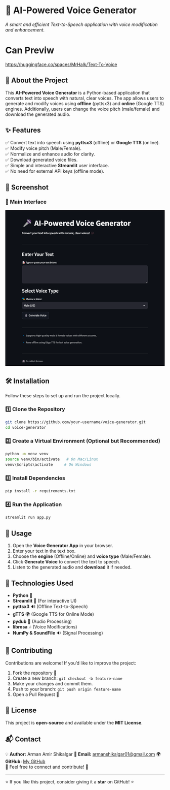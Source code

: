 # 🎤 AI-Powered Voice Generator

*A smart and efficient Text-to-Speech application with voice modification and enhancement.*

# Can Previw 
https://huggingface.co/spaces/MrHalk/Text-To-Voice

## 🚀 About the Project
This **AI-Powered Voice Generator** is a Python-based application that converts text into speech with natural, clear voices. The app allows users to generate and modify voices using **offline** (pyttsx3) and **online** (Google TTS) engines. Additionally, users can change the voice pitch (male/female) and download the generated audio.

## ✨ Features
✅ Convert text into speech using **pyttsx3** (offline) or **Google TTS** (online).  
✅ Modify voice pitch (Male/Female).  
✅ Normalize and enhance audio for clarity.  
✅ Download generated voice files.  
✅ Simple and interactive **Streamlit** user interface.  
✅ No need for external API keys (offline mode).  

## 📸 Screenshot
### 🎤 Main Interface
![Main UI](https://github.com/Arman1263/Text-To-Voice/blob/8aa805a8c19feb8d95ba909c6602156bab3c92ed/img.png)

## 🛠️ Installation
Follow these steps to set up and run the project locally.

### 1️⃣ Clone the Repository
```bash
git clone https://github.com/your-username/voice-generator.git
cd voice-generator
```

### 2️⃣ Create a Virtual Environment (Optional but Recommended)
```bash
python -m venv venv
source venv/bin/activate   # On Mac/Linux
venv\Scripts\activate     # On Windows
```

### 3️⃣ Install Dependencies
```bash
pip install -r requirements.txt
```

### 4️⃣ Run the Application
```bash
streamlit run app.py
```

## 🎯 Usage
1. Open the **Voice Generator App** in your browser.
2. Enter your text in the text box.
3. Choose the **engine** (Offline/Online) and **voice type** (Male/Female).
4. Click **Generate Voice** to convert the text to speech.
5. Listen to the generated audio and **download** it if needed.

## 📝 Technologies Used
- **Python** 🐍
- **Streamlit** 🎨 (For interactive UI)
- **pyttsx3** 🔊 (Offline Text-to-Speech)
- **gTTS** 🌍 (Google TTS for Online Mode)
- **pydub** 🎵 (Audio Processing)
- **librosa** 🎶 (Voice Modifications)
- **NumPy & SoundFile** 🔉 (Signal Processing)

## 🤝 Contributing
Contributions are welcome! If you’d like to improve the project:
1. Fork the repository 🍴
2. Create a new branch: `git checkout -b feature-name`
3. Make your changes and commit them.
4. Push to your branch: `git push origin feature-name`
5. Open a Pull Request 🚀

## 📜 License
This project is **open-source** and available under the **MIT License**.

## 📬 Contact
💡 **Author:** Arman Amir Shikalgar
📧 **Email:** armanshikalgar01@gmail.com 
🌍 **GitHub:** [My GitHub](https://github.com/Arman1263)  
📢 Feel free to connect and contribute! 🚀

---
⭐ If you like this project, consider giving it a **star** on GitHub! ⭐

